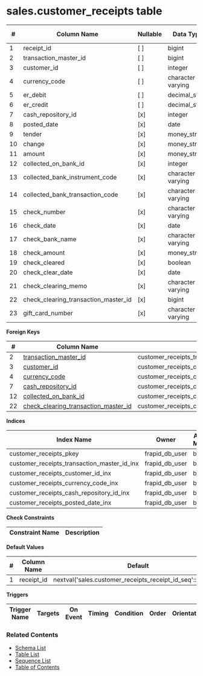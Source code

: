 # sales.customer_receipts table



| # | Column Name | Nullable | Data Type | Max Length | Description |
| --- | --- | --- | --- | --- | --- |
| 1 | receipt_id | [ ] | bigint | 0 |  |
| 2 | transaction_master_id | [ ] | bigint | 0 |  |
| 3 | customer_id | [ ] | integer | 0 |  |
| 4 | currency_code | [ ] | character varying | 12 |  |
| 5 | er_debit | [ ] | decimal_strict | 0 |  |
| 6 | er_credit | [ ] | decimal_strict | 0 |  |
| 7 | cash_repository_id | [x] | integer | 0 |  |
| 8 | posted_date | [x] | date | 0 |  |
| 9 | tender | [x] | money_strict2 | 0 |  |
| 10 | change | [x] | money_strict2 | 0 |  |
| 11 | amount | [x] | money_strict2 | 0 |  |
| 12 | collected_on_bank_id | [x] | integer | 0 |  |
| 13 | collected_bank_instrument_code | [x] | character varying | 500 |  |
| 14 | collected_bank_transaction_code | [x] | character varying | 500 |  |
| 15 | check_number | [x] | character varying | 100 |  |
| 16 | check_date | [x] | date | 0 |  |
| 17 | check_bank_name | [x] | character varying | 1000 |  |
| 18 | check_amount | [x] | money_strict2 | 0 |  |
| 19 | check_cleared | [x] | boolean | 0 |  |
| 20 | check_clear_date | [x] | date | 0 |  |
| 21 | check_clearing_memo | [x] | character varying | 1000 |  |
| 22 | check_clearing_transaction_master_id | [x] | bigint | 0 |  |
| 23 | gift_card_number | [x] | character varying | 100 |  |



**Foreign Keys**

| # | Column Name | Key Name | References |
| --- | --- | --- | --- |
| 2 | [transaction_master_id](../finance/transaction_master.md) | customer_receipts_transaction_master_id_fkey | finance.transaction_master.transaction_master_id |
| 3 | [customer_id](../inventory/customers.md) | customer_receipts_customer_id_fkey | inventory.customers.customer_id |
| 4 | [currency_code](../core/currencies.md) | customer_receipts_currency_code_fkey | core.currencies.currency_code |
| 7 | [cash_repository_id](../finance/cash_repositories.md) | customer_receipts_cash_repository_id_fkey | finance.cash_repositories.cash_repository_id |
| 12 | [collected_on_bank_id](../finance/bank_accounts.md) | customer_receipts_collected_on_bank_id_fkey | finance.bank_accounts.bank_account_id |
| 22 | [check_clearing_transaction_master_id](../finance/transaction_master.md) | customer_receipts_check_clearing_transaction_master_id_fkey | finance.transaction_master.transaction_master_id |



**Indices**

| Index Name | Owner | Access Method | Definition | Description |
| --- | --- | --- | --- | --- |
| customer_receipts_pkey | frapid_db_user | btree | receipt_id |  |
| customer_receipts_transaction_master_id_inx | frapid_db_user | btree | transaction_master_id |  |
| customer_receipts_customer_id_inx | frapid_db_user | btree | customer_id |  |
| customer_receipts_currency_code_inx | frapid_db_user | btree | currency_code |  |
| customer_receipts_cash_repository_id_inx | frapid_db_user | btree | cash_repository_id |  |
| customer_receipts_posted_date_inx | frapid_db_user | btree | posted_date |  |



**Check Constraints**

| Constraint Name | Description |
| --- | --- |



**Default Values**

| # | Column Name | Default |
| --- | --- | --- |
| 1 | receipt_id | nextval('sales.customer_receipts_receipt_id_seq'::regclass) |


**Triggers**

| Trigger Name | Targets | On Event | Timing | Condition | Order | Orientation | Description |
| --- | --- | --- | --- | --- | --- | --- | --- |


### Related Contents
* [Schema List](../../schemas.md)
* [Table List](../../tables.md)
* [Sequence List](../../sequences.md)
* [Table of Contents](../../README.md)
